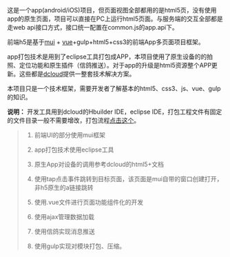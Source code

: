 这是一个app\(android/iOS\)项目，但页面视图全部都用的是html5页，没有使用app的原生页面，项目可以直接在PC上运行html5页面。与服务端的交互全部都是走web api接口方式，接口统一配置在common.js的app.api下。

前端h5是基于[mui](http://dev.dcloud.net.cn/mui/) + [vue](http://cn.vuejs.org/v2/api/)+gulp+html5+css3的前端App多页面项目框架。

app打包技术是用到了eclipse工具打包成APP，本项目使用了原生设备的的拍照、定位功能和原生插件（信鸽推送）。对于app的升级是html5资源整个APP更新。这些都是[dcloud](http://www.dcloud.io/index.html)提供一整套技术解决方案。

本项目只是一个技术框架，需要开发者了解基本的html5、css3、js、vue、gulp的知识。

**说明：** 开发工具用到dcloud的Hbuilder IDE，eclipse IDE，打包工程文件有固定的文件目录一般不需要增改，打包流程[点击这个](http://http://ask.dcloud.net.cn/article/38/)。

> 1. 前端UI的部分使用mui框架
>
> 2. app打包技术使用eclipse工具
>
> 3. 原生App对设备的调用参考dcloud的html5+文档
>
> 4. 使用tap点击事件跳转到目标页面，该页面是mui自带的窗口创建打开，非h5原生的a链接跳转
>
> 5. 使用.vue文件进行页面功能组件化的开发
>
> 6. 使用ajax管理数据加载
>
> 7. 使用信鸽实现消息推送
>
> 8. 使用gulp实现对模块打包、压缩。
>




